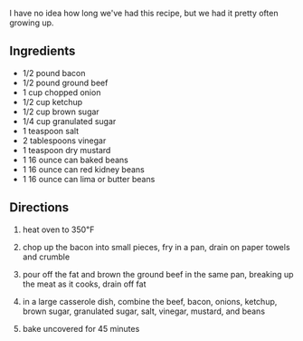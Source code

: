 <div id="wikitext">

I have no idea how long we've had this recipe, but we had it pretty
often growing up.

<span id="ingredients"></span>

Ingredients
-----------

-   1/2 pound bacon
-   1/2 pound ground beef
-   1 cup chopped onion
-   1/2 cup ketchup
-   1/2 cup brown sugar
-   1/4 cup granulated sugar
-   1 teaspoon salt
-   2 tablespoons vinegar
-   1 teaspoon dry mustard
-   1 16 ounce can baked beans
-   1 16 ounce can red kidney beans
-   1 16 ounce can lima or butter beans

<span id="directions"></span>

Directions
----------

1.  heat oven to 350℉
    <div class="vspace">

    </div>

2.  chop up the bacon into small pieces, fry in a pan, drain on paper
    towels and crumble
    <div class="vspace">

    </div>

3.  pour off the fat and brown the ground beef in the same pan, breaking
    up the meat as it cooks, drain off fat
    <div class="vspace">

    </div>

4.  in a large casserole dish, combine the beef, bacon, onions, ketchup,
    brown sugar, granulated sugar, salt, vinegar, mustard, and beans
    <div class="vspace">

    </div>

5.  bake uncovered for 45 minutes

</div>
